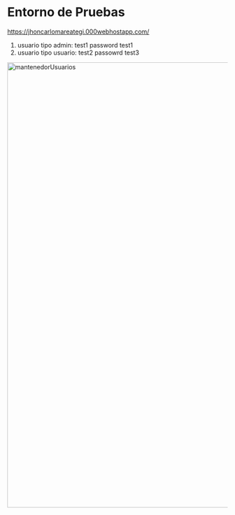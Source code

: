 # Entorno de Pruebas

https://jhoncarlomareategi.000webhostapp.com/
1. usuario tipo admin: test1      password test1
2. usuario tipo usuario: test2     passowrd test3
<img width="1018" alt="mantenedorUsuarios" src="https://user-images.githubusercontent.com/13879086/175191851-42b0164d-fc19-433a-9f5d-528fd5a4b776.PNG">



